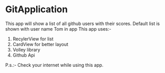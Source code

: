# GitApplication
This app will show a list of all github users with their scores. Default list is shown with user name Tom in app
This app uses:-
  1. RecylerView for list
  2. CardView for better layout
  3. Volley library
  4. Github Api


P.s.:- Check your internet while using this app.

